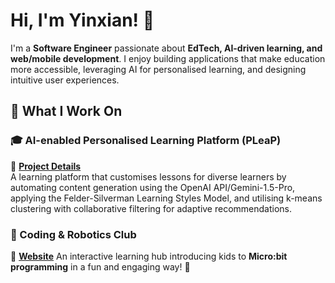 # Hi, I'm Yinxian! 👋  

I'm a **Software Engineer** passionate about **EdTech, AI-driven learning, and web/mobile development**. I enjoy building applications that make education more accessible, leveraging AI for personalised learning, and designing intuitive user experiences.  

## 🚀 What I Work On  

### 🎓 AI-enabled Personalised Learning Platform (PLeaP)  
🔗 **[Project Details](https://github.com/Yinxian02/pleap/blob/master/AI-enabled%20Personalised%20Learning%20Platform.pdf)**  
A learning platform that customises lessons for diverse learners by automating content generation using the OpenAI API/Gemini-1.5-Pro, applying the Felder-Silverman Learning Styles Model, and utilising k-means clustering with collaborative filtering for adaptive recommendations.

### 🤖 Coding & Robotics Club
🔗 **[Website](https://yinxian02.github.io/coding-and-robotics)**
An interactive learning hub introducing kids to **Micro:bit programming** in a fun and engaging way! 🚀  

<!-- ## 🛠️ Tech Stack  
- **Frontend**: React, SwiftUI, Figma  
- **Backend**: Node.js, Django  
- **Full Stack**: MERN Stack -->
